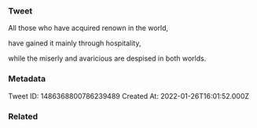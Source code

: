 ### Tweet
All those who have acquired renown in the world,

have gained it mainly through hospitality,

while the miserly and avaricious are despised in both worlds.

### Metadata
Tweet ID: 1486368800786239489
Created At: 2022-01-26T16:01:52.000Z

### Related

